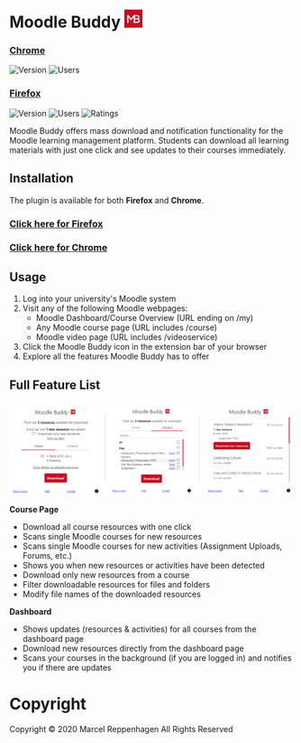 # Moodle Buddy ![Icon](extension/icons/32.png)

### [Chrome](https://chrome.google.com/webstore/detail/moodle-buddy/nomahjpllnbcpbggnpiehiecfbjmcaeo)

![Version](https://img.shields.io/chrome-web-store/v/nomahjpllnbcpbggnpiehiecfbjmcaeo)
![Users](https://img.shields.io/chrome-web-store/users/nomahjpllnbcpbggnpiehiecfbjmcaeo)
<!-- ![Ratings](https://img.shields.io/chrome-web-store/rating/nomahjpllnbcpbggnpiehiecfbjmcaeo) -->

### [Firefox](https://addons.mozilla.org/en-US/firefox/addon/moodle-buddy/)

![Version](https://img.shields.io/amo/v/moodle-buddy)
![Users](https://img.shields.io/amo/users/moodle-buddy)
![Ratings](https://img.shields.io/amo/rating/moodle-buddy)

Moodle Buddy offers mass download and notification functionality for the Moodle learning management platform. Students can download all learning materials with just one click and see updates to their courses immediately.

## Installation

The plugin is available for both **Firefox** and **Chrome**.

### [Click here for **Firefox**](https://addons.mozilla.org/en-US/firefox/addon/moodle-buddy/)

### [Click here for **Chrome**](https://chrome.google.com/webstore/detail/moodle-buddy/nomahjpllnbcpbggnpiehiecfbjmcaeo)

## Usage

1. Log into your university's Moodle system
2. Visit any of the following Moodle webpages:
    * Moodle Dashboard/Course Overview (URL ending on /my)
    * Any Moodle course page (URL includes /course)
    * Moodle video page (URL includes /videoservice)
3. Click the Moodle Buddy icon in the extension bar of your browser
4. Explore all the features Moodle Buddy has to offer

## Full Feature List

![Screenshots](screenshots/combined.png "Course page (simple) | Course page (detailed) | Dashboard page")

**Course Page**

* Download all course resources with one click
* Scans single Moodle courses for new resources
* Scans single Moodle courses for new activities (Assignment Uploads, Forums, etc.)
* Shows you when new resources or activities have been detected
* Download only new resources from a course
* Filter downloadable resources for files and folders
* Modify file names of the downloaded resources

**Dashboard**

* Shows updates (resources & activities) for all courses from the dashboard page
* Download new resources directly from the dashboard page
* Scans your courses in the background (if you are logged in) and notifies you if there are updates

# Copyright

Copyright © 2020 Marcel Reppenhagen All Rights Reserved
